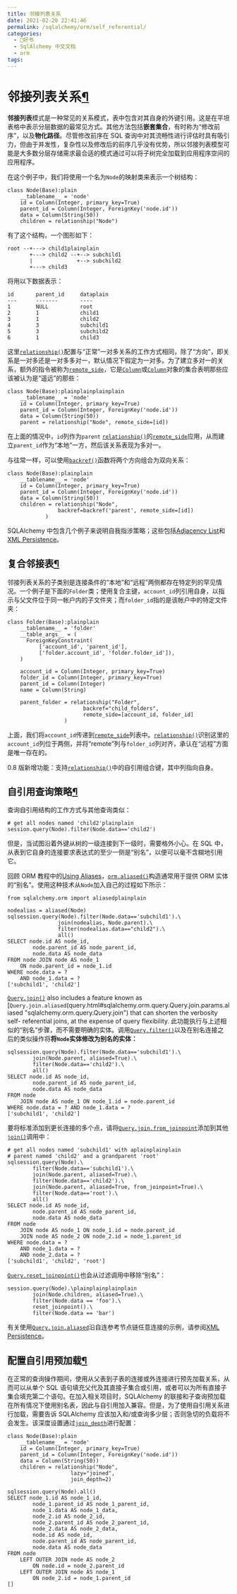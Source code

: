 ```yaml
---
title: 邻接列表关系
date: 2021-02-20 22:41:46
permalink: /sqlalchemy/orm/self_referential/
categories:
  - 📖好书
  - SqlAlchemy 中文文档
  - orm
tags:
---
```

邻接列表关系[¶](#adjacency-list-relationships "Permalink to this headline")
===========================================================================

**邻接列表**模式是一种常见的关系模式，表中包含对其自身的外键引用。这是在平坦表格中表示分层数据的最常见方式。其他方法包括**嵌套集合**，有时称为“修改前序”，以及**物化路径**。尽管修改前序在 SQL 查询中对其流畅性进行评估时具有吸引力，但由于并发性，复杂性以及修改后的前序几乎没有优势，所以邻接列表模型可能是大多数分层存储需求最合适的模式通过可以将子树完全加载到应用程序空间的应用程序。

在这个例子中，我们将使用一个名为`Node`的映射类来表示一个树结构：

    class Node(Base):plain
        __tablename__ = 'node'
        id = Column(Integer, primary_key=True)
        parent_id = Column(Integer, ForeignKey('node.id'))
        data = Column(String(50))
        children = relationship("Node")

有了这个结构，一个图形如下：

    root --+---> child1plainplain
           +---> child2 --+--> subchild1
           |              +--> subchild2
           +---> child3

将用以下数据表示：

    id       parent_id     dataplain
    ---      -------       ----
    1        NULL          root
    2        1             child1
    3        1             child2
    4        3             subchild1
    5        3             subchild2
    6        1             child3

这里[`relationship()`](relationship_api.html#sqlalchemy.orm.relationship "sqlalchemy.orm.relationship")配置与“正常”一对多关系的工作方式相同，除了“方向”，即关系是一对多还是一对多多对一，默认情况下假定为一对多。为了建立多对一的关系，额外的指令被称为[`remote_side`](relationship_api.html#sqlalchemy.orm.relationship.params.remote_side "sqlalchemy.orm.relationship")，它是[`Column`](core_metadata.html#sqlalchemy.schema.Column "sqlalchemy.schema.Column")或[`Column`](core_metadata.html#sqlalchemy.schema.Column "sqlalchemy.schema.Column")对象的集合表明那些应该被认为是“遥远”的那些：

    class Node(Base):plainplainplainplain
        __tablename__ = 'node'
        id = Column(Integer, primary_key=True)
        parent_id = Column(Integer, ForeignKey('node.id'))
        data = Column(String(50))
        parent = relationship("Node", remote_side=[id])

在上面的情况中，`id`列作为`parent` [`relationship()`](relationship_api.html#sqlalchemy.orm.relationship "sqlalchemy.orm.relationship")的[`remote_side`](relationship_api.html#sqlalchemy.orm.relationship.params.remote_side "sqlalchemy.orm.relationship")应用，从而建立`parent_id`作为“本地”一方，然后该关系表现为多对一。

与往常一样，可以使用[`backref()`](relationship_api.html#sqlalchemy.orm.backref "sqlalchemy.orm.backref")函数将两个方向组合为双向关系：

    class Node(Base):plainplain
        __tablename__ = 'node'
        id = Column(Integer, primary_key=True)
        parent_id = Column(Integer, ForeignKey('node.id'))
        data = Column(String(50))
        children = relationship("Node",
                    backref=backref('parent', remote_side=[id])
                )

SQLAlchemy 中包含几个例子来说明自我指涉策略；这些包括[Adjacency
List](examples.html#examples-adjacencylist)和[XML
Persistence](examples.html#examples-xmlpersistence)。

复合邻接表[¶](#composite-adjacency-lists "Permalink to this headline")
----------------------------------------------------------------------

邻接列表关系的子类别是连接条件的“本地”和“远程”两侧都存在特定列的罕见情况。一个例子是下面的`Folder`类；使用复合主键，`account_id`列引用自身，以指示与父文件位于同一帐户内的子文件夹；而`folder_id`指的是该帐户中的特定文件夹：

    class Folder(Base):plainplain
        __tablename__ = 'folder'
        __table_args__ = (
          ForeignKeyConstraint(
              ['account_id', 'parent_id'],
              ['folder.account_id', 'folder.folder_id']),
        )

        account_id = Column(Integer, primary_key=True)
        folder_id = Column(Integer, primary_key=True)
        parent_id = Column(Integer)
        name = Column(String)

        parent_folder = relationship("Folder",
                            backref="child_folders",
                            remote_side=[account_id, folder_id]
                      )

上面，我们将`account_id`传递到[`remote_side`](relationship_api.html#sqlalchemy.orm.relationship.params.remote_side "sqlalchemy.orm.relationship")列表中。[`relationship()`](relationship_api.html#sqlalchemy.orm.relationship "sqlalchemy.orm.relationship")识别这里的`account_id`列位于两侧，并将“remote”列与`folder_id`列对齐，承认在“远程”方面是唯一存在的。

0.8 版新增功能：支持[`relationship()`](relationship_api.html#sqlalchemy.orm.relationship "sqlalchemy.orm.relationship")中的自引用组合键，其中列指向自身。

自引用查询策略[¶](#self-referential-query-strategies "Permalink to this headline")
----------------------------------------------------------------------------------

查询自引用结构的工作方式与其他查询类似：

    # get all nodes named 'child2'plainplain
    session.query(Node).filter(Node.data=='child2')

但是，当试图沿着外键从树的一级连接到下一级时，需要格外小心。在 SQL 中，从表到它自身的连接要求表达式的至少一侧是“别名”，以便可以毫不含糊地引用它。

回顾 ORM 教程中的[Using
Aliases](tutorial.html#ormtutorial-aliases)，[`orm.aliased()`](query.html#sqlalchemy.orm.aliased "sqlalchemy.orm.aliased")构造通常用于提供 ORM 实体的“别名”。使用这种技术从`Node`加入自己的过程如下所示：

    from sqlalchemy.orm import aliasedplainplain

    nodealias = aliased(Node)
    sqlsession.query(Node).filter(Node.data=='subchild1').\
                    join(nodealias, Node.parent).\
                    filter(nodealias.data=="child2").\
                    all()
    SELECT node.id AS node_id,
            node.parent_id AS node_parent_id,
            node.data AS node_data
    FROM node JOIN node AS node_1
        ON node.parent_id = node_1.id
    WHERE node.data = ?
        AND node_1.data = ?
    ['subchild1', 'child2']

[`Query.join()`](query.html#sqlalchemy.orm.query.Query.join "sqlalchemy.orm.query.Query.join")
also includes a feature known as [`Query.join.aliased`(query.html#sqlalchemy.orm.query.Query.join.params.aliased "sqlalchemy.orm.query.Query.join")
that can shorten the verbosity self- referential joins, at the expense
of query flexibility.
此功能执行与上述相似的“别名”步骤，而不需要明确的实体。调用[`Query.filter()`](query.html#sqlalchemy.orm.query.Query.filter "sqlalchemy.orm.query.Query.filter")以及在别名连接之后的类似操作将**将`Node`实体修改为别名的实体：**

    sqlsession.query(Node).filter(Node.data=='subchild1').\
            join(Node.parent, aliased=True).\
            filter(Node.data=='child2').\
            all()
    SELECT node.id AS node_id,
            node.parent_id AS node_parent_id,
            node.data AS node_data
    FROM node
        JOIN node AS node_1 ON node_1.id = node.parent_id
    WHERE node.data = ? AND node_1.data = ?
    ['subchild1', 'child2']

要将标准添加到更长连接的多个点，请将[`Query.join.from_joinpoint`](query.html#sqlalchemy.orm.query.Query.join.params.from_joinpoint "sqlalchemy.orm.query.Query.join")添加到其他[`join()`](query.html#sqlalchemy.orm.query.Query.join "sqlalchemy.orm.query.Query.join")调用中：

    # get all nodes named 'subchild1' with aplainplainplain
    # parent named 'child2' and a grandparent 'root'
    sqlsession.query(Node).\
            filter(Node.data=='subchild1').\
            join(Node.parent, aliased=True).\
            filter(Node.data=='child2').\
            join(Node.parent, aliased=True, from_joinpoint=True).\
            filter(Node.data=='root').\
            all()
    SELECT node.id AS node_id,
            node.parent_id AS node_parent_id,
            node.data AS node_data
    FROM node
        JOIN node AS node_1 ON node_1.id = node.parent_id
        JOIN node AS node_2 ON node_2.id = node_1.parent_id
    WHERE node.data = ?
        AND node_1.data = ?
        AND node_2.data = ?
    ['subchild1', 'child2', 'root']

[`Query.reset_joinpoint()`](query.html#sqlalchemy.orm.query.Query.reset_joinpoint "sqlalchemy.orm.query.Query.reset_joinpoint")也会从过滤调用中移除“别名”：

    session.query(Node).\plainplainplainplain
            join(Node.children, aliased=True).\
            filter(Node.data == 'foo').\
            reset_joinpoint().\
            filter(Node.data == 'bar')

有关使用[`Query.join.aliased`](query.html#sqlalchemy.orm.query.Query.join.params.aliased "sqlalchemy.orm.query.Query.join")沿自连参考节点链任意连接的示例，请参阅[XML
Persistence](examples.html#examples-xmlpersistence)。

配置自引用预加载[¶](#configuring-self-referential-eager-loading "Permalink to this headline")
---------------------------------------------------------------------------------------------

在正常的查询操作期间，使用从父表到子表的连接或外连接进行预先加载关系，从而可以从单个 SQL 语句填充父代及其直接子集合或引用，或者可以为所有直接子集合填充第二个语句。在加入相关项目时，SQLAlchemy 的联接和子查询预加载在所有情况下使用别名表，因此与自引用加入兼容。但是，为了使用自引用关系进行加载，需要告诉 SQLAlchemy 应该加入和/或查询多少层；否则急切的负载将不会发生。该深度设置通过[`join_depth`](mapping_api.html#sqlalchemy.orm.mapper.Mapper.relationships.params.join_depth "sqlalchemy.orm.mapper.Mapper.relationships")进行配置：

    class Node(Base):plain
        __tablename__ = 'node'
        id = Column(Integer, primary_key=True)
        parent_id = Column(Integer, ForeignKey('node.id'))
        data = Column(String(50))
        children = relationship("Node",
                        lazy="joined",
                        join_depth=2)

    sqlsession.query(Node).all()
    SELECT node_1.id AS node_1_id,
            node_1.parent_id AS node_1_parent_id,
            node_1.data AS node_1_data,
            node_2.id AS node_2_id,
            node_2.parent_id AS node_2_parent_id,
            node_2.data AS node_2_data,
            node.id AS node_id,
            node.parent_id AS node_parent_id,
            node.data AS node_data
    FROM node
        LEFT OUTER JOIN node AS node_2
            ON node.id = node_2.parent_id
        LEFT OUTER JOIN node AS node_1
            ON node_2.id = node_1.parent_id
    []
